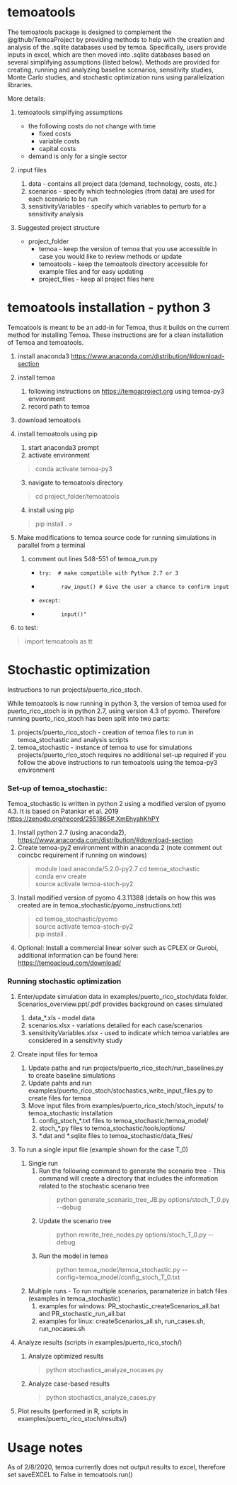 # temoatools
The temoatools package is designed to complement the @github/TemoaProject by 
providing methods to help with the creation and analysis of the .sqlite databases used by temoa.
Specifically, users provide inputs in excel, which are then moved into .sqlite databases based 
on several simplifying assumptions (listed below). Methods are provided for creating, running and analyzing
baseline scenarios, sensitivity studies, Monte Carlo studies, and stochastic optimization runs using 
parallelization libraries.

More details:
1) temoatools simplifying assumptions
    - the following costs do not change with time
        - fixed costs
        - variable costs
        - capital costs
    - demand is only for a single sector

2) input files
    1) data - contains all project data (demand, technology, costs, etc.)
    2) scenarios - specify which technologies (from data) are used for each scenario to be run
    3) sensitivityVariables - specify which variables to perturb for a sensitivity analysis
  
3) Suggested project structure
    - project_folder
        - temoa - keep the version of temoa that you use accessible in case you would like to review methods or update
        - temoatools - keep the temoatools directory accessible for example files and for easy updating
        - project_files - keep all project files here
          
# temoatools installation - python 3
Temoatools is meant to be an add-in for Temoa, thus it builds on the current method for installing Temoa. 
These instructions are for a clean installation of Temoa and temoatools.

1) install anaconda3 https://www.anaconda.com/distribution/#download-section

2) install temoa
    1) following instructions on https://temoaproject.org using temoa-py3 environment
    2) record path to temoa

3) download temoatools

4) install temoatools using pip
    1) start anaconda3 prompt
    2) activate environment
    > conda activate temoa-py3
    3) navigate to temoatools directory
    > cd project_folder/temoatools
    4) install using pip
    >pip install .                                                                                                                                                                                                                     >

5) Make modifications to temoa source code for running simulations in parallel from a terminal
    1) comment out lines 548-551 of temoa_run.py
        -     try:  # make compatible with Python 2.7 or 3
	    -            raw_input() # Give the user a chance to confirm input
	    -     except:
        -            input()"

6) to test:

> import temoatools as tt

# Stochastic optimization
Instructions to run projects/puerto_rico_stoch.

While temoatools is now running in python 3, the version of temoa used for puerto_rico_stoch is in python 2.7, using 
version 4.3 of pyomo. Therefore running puerto_rico_stoch has been split into two parts:
1) projects/puerto_rico_stoch - creation of temoa files to run in temoa_stochastic and analysis scripts
2) temoa_stochastic - instance of temoa to use for simulations
projects/puerto_rico_stoch requires no additional set-up required if you follow the above instructions to run 
temoatools using the temoa-py3 environment 

### Set-up of temoa_stochastic:
Temoa_stochastic is written in python 2 using a modified version of pyomo 4.3. It is based on Patankar et al. 2019 
https://zenodo.org/record/2551865#.XmEhyahKhPY
1) Install python 2.7 (using anaconda2), https://www.anaconda.com/distribution/#download-section
2) Create temoa-py2 environment within anaconda 2 (note comment out coincbc requirement if running on windows)
    > module load anaconda/5.2.0-py2.7
    cd temoa_stochastic\
    conda env create\
    source activate temoa-stoch-py2
3) Install modified version of pyomo 4.3.11388 (details on how this was created are in temoa_stochastic/pyomo_instructions.txt)
    > cd temoa_stochastic/pyomo\
    source activate temoa-stoch-py2\
    pip install .
4) Optional: Install a commercial linear solver such as CPLEX or Gurobi, additional information can be found here: https://temoacloud.com/download/

### Running stochastic optimization

1) Enter/update simulation data in examples/puerto_rico_stoch/data folder. Scenarios_overview.ppt/.pdf provides background on cases simulated
    1) data_*.xls - model data
    2) scenarios.xlsx - variations detailed for each case/scenarios
    3) sensitivityVariables.xlsx - used to indicate which temoa variables are considered in a sensitivity study

2) Create input files for temoa
    1) Update paths and run projects/puerto_rico_stoch/run_baselines.py to create baseline simulations
    2) Update pahts and run examples/puerto_rico_stoch/stochastics_write_input_files.py to create files for temoa
    3) Move input files from examples/puerto_rico_stoch/stoch_inputs/ to temoa_stochastic installation
        1) config_stoch_*.txt files to temoa_stochastic/temoa_model/
        2) stoch_*.py files to temoa_stochastic/tools/options/
        3) *.dat and *.sqlite files to temoa_stochastic/data_files/

3) To run a single input file (example shown for the case T_0)
    1) Single run
        1) Run the following command to generate the scenario tree - This command will create a directory that includes the information related to the stochastic scenario tree
            > python generate_scenario_tree_JB.py options/stoch_T_0.py --debug
        2) Update the scenario tree
            > python rewrite_tree_nodes.py options/stoch_T_0.py --debug
        3) Run the model in temoa
            > python temoa_model/temoa_stochastic.py --config=temoa_model/config_stoch_T_0.txt
    2) Multiple runs - To run multiple scenarios, paramaterize in batch files (examples in temoa_stochastic)
        1) examples for windows: PR_stochastic_createScenarios_all.bat and PR_stochastic_run_all.bat
        2) examples for linux: createScenarios_all.sh, run_cases.sh, run_nocases.sh

4) Analyze results (scripts in examples/puerto_rico_stoch/)
    1) Analyze optimized results
        > python stochastics_analyze_nocases.py
    2) Analyze case-based results
        > python stochastics_analyze_cases.py

5) Plot results (performed in R, scripts in examples/puerto_rico_stoch/results/)
                                                 
# Usage notes
As of 2/8/2020, temoa currently does not output results to excel, therefore set saveEXCEL to False in temoatools.run()                                                                                                                                                                                                                                                                  